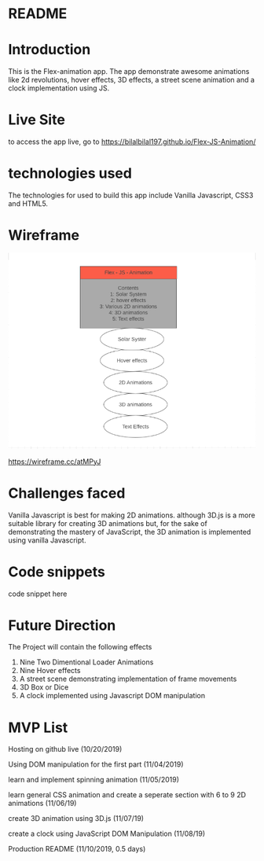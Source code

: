# README

# Introduction 
This is the Flex-animation app. The app demonstrate awesome animations like 2d revolutions, hover effects, 3D effects, a street scene animation and a clock implementation using JS.


# Live Site
to access the app live, go to
https://bilalbilal197.github.io/Flex-JS-Animation/


# technologies used
The technologies for used to build this app include Vanilla Javascript, CSS3 and HTML5.


# Wireframe
![Flex-JS-Animation](./src/img/wireframe.png)

https://wireframe.cc/atMPyJ

# Challenges faced
Vanilla Javascript is best for making 2D animations. although 3D.js is a more suitable library for creating 3D animations but, for the sake of demonstrating the mastery of JavaScript, the 3D animation is implemented using vanilla Javascript. 

# Code snippets
code snippet here

# Future Direction 
The Project will contain the following effects
1. Nine Two Dimentional Loader Animations
2. Nine Hover effects
3. A street scene demonstrating implementation of frame movements
4. 3D Box or Dice
5. A clock implemented using Javascript DOM manipulation


# MVP List

Hosting on github live (10/20/2019)

Using DOM manipulation for the first part (11/04/2019)

learn and implement spinning animation (11/05/2019)

learn general CSS animation and create a seperate section with 6 to 9 2D animations (11/06/19)

create 3D animation using 3D.js (11/07/19)

create a clock using JavaScript DOM Manipulation (11/08/19)

Production README (11/10/2019, 0.5 days)
